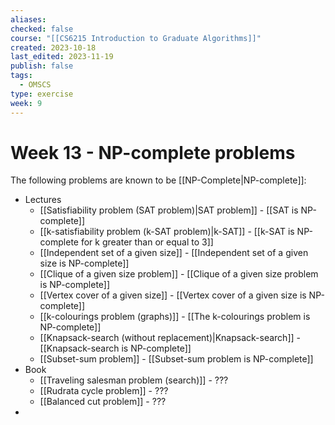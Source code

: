 ```yaml
---
aliases: 
checked: false
course: "[[CS6215 Introduction to Graduate Algorithms]]"
created: 2023-10-18
last_edited: 2023-11-19
publish: false
tags:
  - OMSCS
type: exercise
week: 9
---
```

# Week 13 - NP-complete problems

The following problems are known to be [[NP-Complete|NP-complete]]:
- Lectures
	- [[Satisfiability problem (SAT problem)|SAT problem]] - [[SAT is NP-complete]]
	- [[k-satisfiability problem (k-SAT problem)|k-SAT]] - [[k-SAT is NP-complete for k greater than or equal to 3]]
	- [[Independent set of a given size]] - [[Independent set of a given size is NP-complete]]
	- [[Clique of a given size problem]] - [[Clique of a given size problem is NP-complete]]
	- [[Vertex cover of a given size]] - [[Vertex cover of a given size is NP-complete]]
	- [[k-colourings problem (graphs)]] - [[The k-colourings problem is NP-complete]]
	- [[Knapsack-search (without replacement)|Knapsack-search]] - [[Knapsack-search is NP-complete]]
	- [[Subset-sum problem]] - [[Subset-sum problem is NP-complete]]
- Book
	- [[Traveling salesman problem (search)]] - ???
	- [[Rudrata cycle problem]] - ???
	- [[Balanced cut problem]] - ???
-
